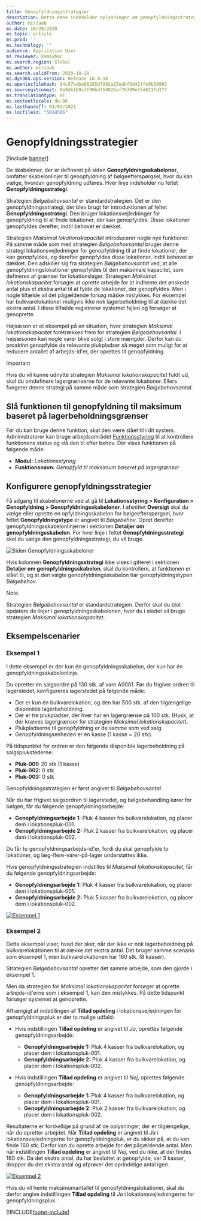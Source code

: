 ```yaml
---
title: Genopfyldningsstrategier
description: Dette emne indeholder oplysninger om genopfyldningsstrategier og forklarer, hvordan du kan bruge feltet Genopfyldningsstrategi på linjer til genopfyldningsskabeloner for bølgeefterspørgsel for at vælge, hvordan genopfyldning udføres.
author: mirzaab
ms.date: 10/29/2020
ms.topic: article
ms.prod: ''
ms.technology: ''
audience: Application User
ms.reviewer: kamaybac
ms.search.region: Global
ms.author: mirzaab
ms.search.validFrom: 2020-10-29
ms.dyn365.ops.version: Release 10.0.16
ms.openlocfilehash: 84c97bdbe00285d7992a25edbf5d42ffe9b58903
ms.sourcegitcommit: 0e8db169c3f90bd750826af76709ef5d621fd377
ms.translationtype: HT
ms.contentlocale: da-DK
ms.lasthandoff: 04/01/2021
ms.locfileid: "5814506"
---
```

# <a name="replenishment-strategies"></a>Genopfyldningsstrategier

[!include [banner](../includes/banner.md)]

De skabeloner, der er defineret på siden **Genopfyldningsskabeloner**, omfatter skabelonlinjer til genopfyldning af bølgeefterspørgsel, hvor du kan vælge, hvordan genopfyldning udføres. Hver linje indeholder nu feltet **Genopfyldningsstrategi**.

Strategien *Bølgebehovsantal* er standardstrategien. Det er den genopfyldningsstrategi, der blev brugt før introduktionen af feltet **Genopfyldningsstrategi**. Den bruger lokationsvejledninger for genopfyldning til at finde lokationer, der kan genopfyldes. Disse lokationer genopfyldes derefter, indtil behovet er dækket.

Strategien *Maksimal lokationskapacitet* introducerer nogle nye funktioner. På samme måde som med strategien *Bølgebehovsantal* bruger denne strategi lokationsvejledninger for genopfyldning til at finde lokationer, der kan genopfyldes, og derefter genopfyldes disse lokationer, indtil behovet er dækket. Den adskiller sig fra strategien *Bølgebehovsantal* ved, at alle genopfyldningslokationer genopfyldes til den maksimale kapacitet, som defineres af grænser for lokationslager. Strategien *Maksimal lokationskapacitet* forsøger at oprette arbejde for at indhente det ønskede antal plus et ekstra antal til at fylde de lokationer, der genopfyldes. Men i nogle tilfælde vil det pågældende forsøg måske mislykkes. For eksempel har bulkvarelokationer muligvis ikke nok lagerbeholdning til at dække det ekstra antal. I disse tilfælde registrerer systemet fejlen og forsøger at genoprette.

Højsæson er et eksempel på en situation, hvor strategien *Maksimal lokationskapacitet* foretrækkes frem for strategien *Bølgebehovsantal*. I højsæsonen kan nogle varer blive solgt i store mængder. Derfor kan du proaktivt genopfylde de relevante plukpladser så meget som muligt for at reducere antallet af arbejds-id'er, der oprettes til genopfyldning.

> [!IMPORTANT]
> Hvis du vil kunne udnytte strategien *Maksimal lokationskapacitet* fuldt ud, skal du omdefinere lagergrænserne for de relevante lokationer. Ellers fungerer denne strategi på samme måde som strategien *Bølgebehovsantal*.

## <a name="turn-on-the-replenish-to-max-based-on-stocking-limits-feature"></a>Slå funktionen til genopfyldning til maksimum baseret på lagerbeholdningsgrænser

Før du kan bruge denne funktion, skal den være slået til i dit system. Administratorer kan bruge arbejdsområdet [Funktionsstyring](../../fin-ops-core/fin-ops/get-started/feature-management/feature-management-overview.md) til at kontrollere funktionens status og slå den til efter behov. Dér vises funktionen på følgende måde:

- **Modul:** *Lokationsstyring*
- **Funktionsnavn:** *Genopfyld til maksimum baseret på lagergrænser*

## <a name="set-up-replenishment-strategies"></a>Konfigurere genopfyldningsstrategier

Få adgang til skabelonerne ved at gå til **Lokationsstyring \> Konfiguration \> Genopfyldning \> Genopfyldningsskabeloner**. I afsnittet **Oversigt** skal du vælge eller oprette en opfyldningsskabelon for bølgeefterspørgsel, hvor feltet **Genopfyldningstype** er angivet til *Bølgebehov*. Opret derefter genopfyldningsskabelonlinjerne i sektionen **Detaljer om genopfyldningsskabelon**. For hver linje i feltet **Genopfyldningsstrategi** skal du vælge den genopfyldningsstrategi, du vil bruge.

![Siden Genopfyldningsskabeloner](media/ReplenTempWaveDmdMaxLocCap.png "Siden Genopfyldningsskabeloner")

Hvis kolonnen **Genopfyldningsstrategi** ikke vises i gitteret i sektionen **Detaljer om genopfyldningsskabelon**, skal du kontrollere, at funktionen er slået til, og at den valgte genopfyldningsskabelon har genopfyldningstypen *Bølgebehov*.

> [!NOTE]
> Strategien *Bølgebehovsantal* er standardstrategien. Derfor skal du blot opdatere de linjer i genopfyldningsskabelonen, hvor du i stedet vil bruge strategien *Maksimal lokationskapacitet*.

## <a name="example-scenarios"></a>Eksempelscenarier

### <a name="example-1"></a>Eksempel 1

I dette eksempel er der kun én genopfyldningsskabelon, der kun har én genopfyldningsskabelonlinje.

Du opretter en salgsordre på 130 stk. af vare A0001. Før du frigiver ordren til lagerstedet, konfigureres lagerstedet på følgende måde:

- Der er kun én bulkvarelokation, og den har 500 stk. af den tilgængelige disponible lagerbeholdning.
- Der er tre plukpladser, der hver har en lagergrænse på 100 stk. (Husk, at der kræves lagergrænser for strategien *Maksimal lokationskapacitet*).
- Plukpladserne til genopfyldning er de samme som ved salg.
- Genopfyldningsenheden er en kasse (1 kasse = 20 stk).

På tidspunktet for ordren er den følgende disponible lagerbeholdning på salgsplukstederne:

- **Pluk-001:** 20 stk (1 kasse)
- **Pluk-002:** 0 stk
- **Pluk-003:** 0 stk

Genopfyldningsstrategien er først angivet til *Bølgebehovsantal*.

Når du har frigivet salgsordren til lagerstedet, og bølgebehandling kører for bølgen, får du følgende genopfyldningsarbejde:

- **Genopfyldningsarbejde 1:** Pluk 4 kasser fra bulkvarelokation, og placer dem i lokationspluk-001.
- **Genopfyldningsarbejde 2:** Pluk 2 kasser fra bulkvarelokation, og placer dem i lokationspluk-002.

Du får to genopfyldningsarbejds-id'er, fordi du skal genopfylde to lokationer, og læg-flere-varer-på-lager understøttes ikke.

Hvis genopfyldningsstrategien indstilles til *Maksimal lokationskapacitet*, får du følgende genopfyldningsarbejde:

- **Genopfyldningsarbejde 1:** Pluk 4 kasser fra bulkvarelokation, og placer dem i lokationspluk-001.
- **Genopfyldningsarbejde 2:** Pluk 5 kasser fra bulkvarelokation, og placer dem i lokationspluk-002.

[![Eksempel 1](media/ReplenTemp_example_1.png "Eksempel 1")](media/ReplenTemp_example_1_large.png)

### <a name="example-2"></a>Eksempel 2

Dette eksempel viser, hvad der sker, når der ikke er nok lagerbeholdning på bulkvarelokationen til at dække det ekstra antal. Det bruger samme scenario som eksempel 1, men bulkvarelokationen har 160 stk. (8 kasser).

Strategien *Bølgebehovsantal* opretter det samme arbejde, som den gjorde i eksempel 1.

Men da strategien for *Maksimal lokationskapacitet* forsøger at oprette arbejds-id'erne som i eksempel 1, kan den mislykkes. På dette tidspunkt forsøger systemet at genoprette.

Afhængigt af indstillingen af **Tillad opdeling** i lokationsvejledningen for genopfyldningspluk er der to mulige udfald:

- Hvis indstillingen **Tillad opdeling** er angivet til *Ja*, oprettes følgende genopfyldningsarbejde:

    - **Genopfyldningsarbejde 1:** Pluk 4 kasser fra bulkvarelokation, og placer dem i lokationspluk-001.
    - **Genopfyldningsarbejde 2:** Pluk 4 kasser fra bulkvarelokation, og placer dem i lokationspluk-002.

- Hvis indstillingen **Tillad opdeling** er angivet til *Nej*, oprettes følgende genopfyldningsarbejde:

    - **Genopfyldningsarbejde 1:** Pluk 4 kasser fra bulkvarelokation, og placer dem i lokationspluk-001.
    - **Genopfyldningsarbejde 2:** Pluk 2 kasser fra bulkvarelokation, og placer dem i lokationspluk-002.

Resultaterne er forskellige på grund af de oplysninger, der er tilgængelige, når du opretter arbejdet. Når **Tillad opdeling** er angivet til *Ja* i lokationsvejledningerne for genopfyldningspluk, er du sikker på, at du kan finde 160 stk. Derfor kan du oprette arbejde for det pågældende antal. Men når indstillingen **Tillad opdeling** er angivet til *Nej*, ved du ikke, at der findes 160 stk. Da det ekstra antal, du har besluttet at genopfylde, var 3 kasser, dropper du det ekstra antal og afprøver det oprindelige antal igen.

[![Eksempel 2](media/ReplenTemp_example_2.png "Eksempel 2")](media/ReplenTemp_example_2_large.png)

Hvis du vil hente maksimumantallet til genopfyldningslokationer, skal du derfor angive indstillingen **Tillad opdeling** til *Ja* i lokationsvejledningerne for genopfyldningspluk.


[!INCLUDE[footer-include](../../includes/footer-banner.md)]